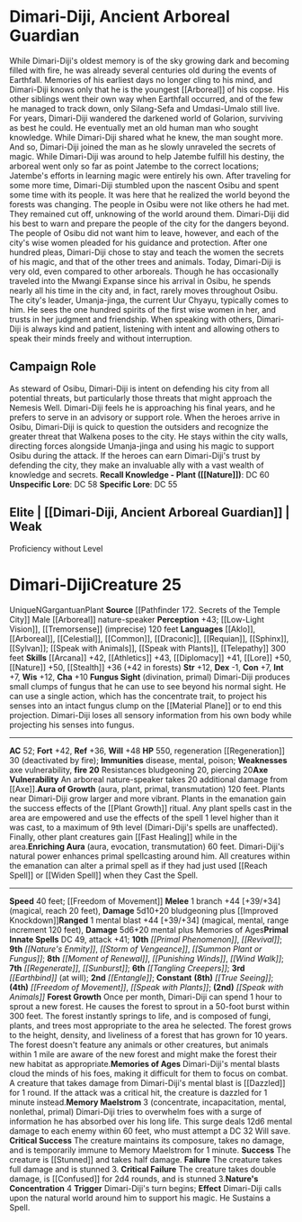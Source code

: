 ﻿---
ac: '52'
alignment: N
all_resistance: null
burrow_speed: null
charisma: '+10'
climb_speed: null
constitution: '+7'
creature_ability:
- Aura of Growth
- Axe Vulnerability
- Enriching Aura
- Forest Growth
- Fungus Sight
- Memories of
- Ages
- Memory Maelstrom
- Nature's Concentration
- fire 20
creature_family: null
description: While Dimari-Diji's oldest memory is of the sky growing dark and becoming
  filled with fire, he was already several centuries old during the events of Earthfall.
  Memories of his earliest days no longer cling to his mind, and Dimari-Diji knows
  only that he is the youngest [[DATABASE/monsterfamily/Arboreal|arboreal]] of his
  copse. His other siblings went their own way when Earthfall occurred, and of the
  few he managed to track down, only Silang-Sefa and Umdasi-Umalo still live.<br/><br/>
  For years, Dimari-Diji wandered the darkened world of Golarion, surviving as best
  he could. He eventually met an old human man who sought knowledge. While Dimari-Diji
  shared what he knew, the man sought more. And so, Dimari-Diji joined the man as
  he slowly unraveled the secrets of magic. While Dimari-Diji was around to help Jatembe
  fulfill his destiny, the arboreal went only so far as point Jatembe to the correct
  locations; Jatembe's efforts in learning magic were entirely his own.<br/><br/>
  After traveling for some more time, Dimari-Diji stumbled upon the nascent Osibu
  and spent some time with its people. It was here that he realized the world beyond
  the forests was changing. The people in Osibu were not like others he had met. They
  remained cut off, unknowing of the world around them. Dimari-Diji did his best to
  warn and prepare the people of the city for the dangers beyond. The people of Osibu
  did not want him to leave, however, and each of the city's wise women pleaded for
  his guidance and protection. After one hundred pleas, Dimari-Diji chose to stay
  and teach the women the secrets of his magic, and that of the other trees and animals.<br/><br/>
  Today, Dimari-Diji is very old, even compared to other arboreals. Though he has
  occasionally traveled into the Mwangi Expanse since his arrival in Osibu, he spends
  nearly all his time in the city and, in fact, rarely moves throughout Osibu. The
  city's leader, Umanja-jinga, the current Uur Chyayu, typically comes to him. He
  sees the one hundred spirits of the first wise women in her, and trusts in her judgment
  and friendship. When speaking with others, Dimari-Diji is always kind and patient,
  listening with intent and allowing others to speak their minds freely and without
  interruption.
dexterity: '-1'
element: null
fly_speed: null
fortitude: '+42'
hardness: null
hp: '550'
id: '1708'
immunity:
- '[[DATABASE/trait/Disease|disease]]'
- '[[DATABASE/trait/Mental|mental]]'
- '[[DATABASE/trait/Poison|poison]]'
intelligence: '+7'
land_speed: '40'
language:
- '[[DATABASE/language/Aklo|Aklo]]'
- '[[DATABASE/language/Arboreal|Arboreal]]'
- '[[DATABASE/language/Celestial|Celestial]]'
- '[[DATABASE/language/Common|Common]]'
- '[[DATABASE/language/Draconic|Draconic]]'
- '[[DATABASE/language/Requian|Requian]]'
- '[[DATABASE/language/Sphinx|Sphinx]]'
- '[[DATABASE/language/Sylvan|Sylvan]] ; [[DATABASE/spell/Speak with Animals|speak
  with animals]]'
- '[[DATABASE/spell/Speak with Plants|speak with plants]]'
- '[[DATABASE/monsterability/Telepathy|telepathy]] 300 feet'
level: '25'
max_speed: '40'
name: Dimari-Diji
perception: '+43'
rarity: Unique
reflex: '+36'
resistance: null
rus_type_level: null
school: null
sense:
- '[[DATABASE/monsterability/Low-Light Vision|low-light vision]]'
- '[[DATABASE/monsterability/Tremorsense|tremorsense]] (imprecise) 120 feet'
size: Gargantuan
skill:
- '[[DATABASE/skill/Arcana|Arcana]] +42'
- '[[DATABASE/skill/Athletics|Athletics]] +43'
- '[[DATABASE/skill/Diplomacy|Diplomacy]] +41'
- '[[DATABASE/skill/Lore|Mwangi Expanse Lore]] +50'
- '[[DATABASE/skill/Nature|Nature]] +50'
- '[[DATABASE/skill/Stealth|Stealth]] +36'
source: '[[DATABASE/source/Pathfinder 172. Secrets of the Temple City|Pathfinder #172:
  Secrets of the Temple City]]'
speed:
- 40 feet; [[DATABASE/spell/Freedom of Movement|freedom of movement]]
spell:
- '[[DATABASE/spell/Earthbind|Earthbind]]'
- '[[DATABASE/spell/Entangle|Entangle]]'
- '[[DATABASE/spell/Freedom of Movement|Freedom of Movement]]'
- '[[DATABASE/spell/Moment of Renewal|Moment of Renewal]]'
- '[[DATABASE/spell/Nature''s Enmity|Nature''s Enmity]]'
- '[[DATABASE/spell/Primal Phenomenon|Primal Phenomenon]]'
- '[[DATABASE/spell/Punishing Winds|Punishing Winds]]'
- '[[DATABASE/spell/Regenerate|Regenerate]]'
- '[[DATABASE/spell/Revival|Revival]]'
- '[[DATABASE/spell/Speak with Animals|Speak with Animals]]'
- '[[DATABASE/spell/Speak with Plants|Speak with Plants]]'
- '[[DATABASE/spell/Storm of Vengeance|Storm of Vengeance]]'
- '[[DATABASE/spell/Summon Plant or Fungus|Summon Plant or Fungus]]'
- '[[DATABASE/spell/Sunburst|Sunburst]]'
- '[[DATABASE/spell/Tangling Creepers|Tangling Creepers]]'
- '[[DATABASE/spell/True Seeing|True Seeing]]'
- '[[DATABASE/spell/Wind Walk|WindWalk]]'
strength: '+12'
strength_req: '12'
strongest_save:
- Will
swim_speed: null
trait:
- '[[DATABASE/trait/Plant|Plant]]'
- '[[DATABASE/trait/Unique|Unique]]'
type: Creature
vision: Low-light vision
weakest_save:
- Reflex
weakness:
- axe vulnerability
- ''
will: '+48'
wisdom: '+12'

---
# Dimari-Diji, Ancient Arboreal Guardian

While Dimari-Diji's oldest memory is of the sky growing dark and becoming filled with fire, he was already several centuries old during the events of Earthfall. Memories of his earliest days no longer cling to his mind, and Dimari-Diji knows only that he is the youngest [[Arboreal]] of his copse. His other siblings went their own way when Earthfall occurred, and of the few he managed to track down, only Silang-Sefa and Umdasi-Umalo still live.
 For years, Dimari-Diji wandered the darkened world of Golarion, surviving as best he could. He eventually met an old human man who sought knowledge. While Dimari-Diji shared what he knew, the man sought more. And so, Dimari-Diji joined the man as he slowly unraveled the secrets of magic. While Dimari-Diji was around to help Jatembe fulfill his destiny, the arboreal went only so far as point Jatembe to the correct locations; Jatembe's efforts in learning magic were entirely his own.
 After traveling for some more time, Dimari-Diji stumbled upon the nascent Osibu and spent some time with its people. It was here that he realized the world beyond the forests was changing. The people in Osibu were not like others he had met. They remained cut off, unknowing of the world around them. Dimari-Diji did his best to warn and prepare the people of the city for the dangers beyond. The people of Osibu did not want him to leave, however, and each of the city's wise women pleaded for his guidance and protection. After one hundred pleas, Dimari-Diji chose to stay and teach the women the secrets of his magic, and that of the other trees and animals.
 Today, Dimari-Diji is very old, even compared to other arboreals. Though he has occasionally traveled into the Mwangi Expanse since his arrival in Osibu, he spends nearly all his time in the city and, in fact, rarely moves throughout Osibu. The city's leader, Umanja-jinga, the current Uur Chyayu, typically comes to him. He sees the one hundred spirits of the first wise women in her, and trusts in her judgment and friendship. When speaking with others, Dimari-Diji is always kind and patient, listening with intent and allowing others to speak their minds freely and without interruption.

## Campaign Role

As steward of Osibu, Dimari-Diji is intent on defending his city from all potential threats, but particularly those threats that might approach the Nemesis Well. Dimari-Diji feels he is approaching his final years, and he prefers to serve in an advisory or support role.
 When the heroes arrive in Osibu, Dimari-Diji is quick to question the outsiders and recognize the greater threat that Walkena poses to the city. He stays within the city walls, directing forces alongside Umanja-jinga and using his magic to support Osibu during the attack. If the heroes can earn Dimari-Diji's trust by defending the city, they make an invaluable ally with a vast wealth of knowledge and secrets. 
**Recall Knowledge - Plant ([[Nature]])**: DC 60
**Unspecific Lore**: DC 58
**Specific Lore**: DC 55

## Elite | [[Dimari-Diji, Ancient Arboreal Guardian]] | Weak
Proficiency without Level

# Dimari-Diji<span class="item-type">Creature 25</span>

<span class="trait-unique item-trait">Unique</span><span class="trait-alignment item-trait">N</span><span class="trait-size item-trait">Gargantuan</span><span class="item-trait">Plant</span>
**Source** [[Pathfinder 172. Secrets of the Temple City]]
Male [[Arboreal]] nature-speaker
**Perception** +43; [[Low-Light Vision]], [[Tremorsense]] (imprecise) 120 feet
**Languages** [[Aklo]], [[Arboreal]], [[Celestial]], [[Common]], [[Draconic]], [[Requian]], [[Sphinx]], [[Sylvan]]; [[Speak with Animals]], [[Speak with Plants]], [[Telepathy]] 300 feet
**Skills** [[Arcana]] +42, [[Athletics]] +43, [[Diplomacy]] +41, [[Lore]] +50, [[Nature]] +50, [[Stealth]] +36 (+42 in forests)
**Str** +12, **Dex** -1, **Con** +7, **Int** +7, **Wis** +12, **Cha** +10
**Fungus Sight** (divination, primal) Dimari-Diji produces small clumps of fungus that he can use to see beyond his normal sight. He can use a single action, which has the concentrate trait, to project his senses into an intact fungus clump on the [[Material Plane]] or to end this projection. Dimari-Diji loses all sensory information from his own body while projecting his senses into fungus.

---
**AC** 52; **Fort** +42, **Ref** +36, **Will** +48
**HP** 550, regeneration [[Regeneration]] 30 (deactivated by fire); **Immunities** disease, mental, poison; **Weaknesses** axe vulnerability,
<span class="in-box-ability">**fire 20** Resistances bludgeoning 20, piercing 20</span><span class="in-box-ability">**Axe Vulnerability** An arboreal nature-speaker takes 20 additional damage from [[Axe]].</span><span class="in-box-ability">**Aura of Growth** (aura, plant, primal, transmutation) 120 feet. Plants near Dimari-Diji grow larger and more vibrant. Plants in the emanation gain the success effects of the [[Plant Growth]] ritual. Any plant spells cast in the area are empowered and use the effects of the spell 1 level higher than it was cast, to a maximum of 9th level (Dimari-Diji's spells are unaffected). Finally, other plant creatures gain [[Fast Healing]] while in the area.</span><span class="in-box-ability">**Enriching Aura** (aura, evocation, transmutation) 60 feet. Dimari-Diji's natural power enhances primal spellcasting around him. All creatures within the emanation can alter a primal spell as if they had just used [[Reach Spell]] or [[Widen Spell]] when they Cast the Spell.</span>

---
**Speed** 40 feet; [[Freedom of Movement]]
<span class="in-box-ability">**Melee** <span class="action-icon">1</span> branch +44 [+39/+34] (magical, reach 20 feet), **Damage** 5d10+20 bludgeoning plus [[Improved Knockdown]]</span><span class="in-box-ability">**Ranged** <span class="action-icon">1</span> mental blast +44 [+39/+34] (magical, mental, range increment 120 feet), **Damage** 5d6+20 mental plus Memories of Ages</span>**Primal Innate Spells** DC 49, attack +41; **10th** _[[Primal Phenomenon]]_, _[[Revival]]_; **9th** _[[Nature's Enmity]]_, _[[Storm of Vengeance]]_, _[[Summon Plant or Fungus]]_; **8th** _[[Moment of Renewal]]_, _[[Punishing Winds]]_, _[[Wind Walk]]_; **7th** _[[Regenerate]]_, _[[Sunburst]]_; **6th** _[[Tangling Creepers]]_; **3rd** _[[Earthbind]]_ (at will); **2nd** _[[Entangle]]_; **Constant** **(8th)** _[[True Seeing]]_; **(4th)** _[[Freedom of Movement]]_, _[[Speak with Plants]]_; **(2nd)** _[[Speak with Animals]]_
<span class="in-box-ability">**Forest Growth** Once per month, Dimari-Diji can spend 1 hour to sprout a new forest. He causes the forest to sprout in a 50-foot burst within 300 feet. The forest instantly springs to life, and is composed of fungi, plants, and trees most appropriate to the area he selected. The forest grows to the height, density, and liveliness of a forest that has grown for 10 years. The forest doesn't feature any animals or other creatures, but animals within 1 mile are aware of the new forest and might make the forest their new habitat as appropriate.</span><span class="in-box-ability">**Memories of Ages** Dimari-Diji's mental blasts cloud the minds of his foes, making it difficult for them to focus on combat. A creature that takes damage from Dimari-Diji's mental blast is [[Dazzled]] for 1 round. If the attack was a critical hit, the creature is dazzled for 1 minute instead.</span><span class="in-box-ability">**Memory Maelstrom** <span class="action-icon">3</span> (concentrate, incapacitation, mental, nonlethal, primal) Dimari-Diji tries to overwhelm foes with a surge of information he has absorbed over his long life. This surge deals 12d6 mental damage to each enemy within 60 feet, who must attempt a DC 32 Will save. 
**Critical Success** The creature maintains its composure, takes no damage, and is temporarily immune to Memory Maelstrom for 1 minute. 
**Success** The creature is [[Stunned]] and takes half damage. 
**Failure** The creature takes full damage and is stunned 3. 
**Critical Failure** The creature takes double damage, is [[Confused]] for 2d4 rounds, and is stunned 3.</span><span class="in-box-ability">**Nature's Concentration** <span class="action-icon">4</span> **Trigger** Dimari-Diji's turn begins; **Effect** Dimari-Diji calls upon the natural world around him to support his magic. He Sustains a Spell.</span>